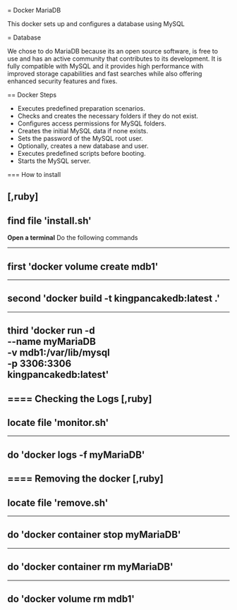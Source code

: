 = Docker MariaDB

This docker sets up and configures a database using MySQL

= Database

We chose to do MariaDB because its an open source software, is free to use and has an active community that contributes to its development. 
It is fully compatible with MySQL and it provides high performance with improved storage capabilities and fast searches while also offering enhanced security features and fixes.

== Docker Steps
* Executes predefined preparation scenarios.
* Checks and creates the necessary folders if they do not exist.
* Configures access permissions for MySQL folders.
* Creates the initial MySQL data if none exists.
* Sets the password of the MySQL root user.
* Optionally, creates a new database and user.
* Executes predefined scripts before booting.
* Starts the MySQL server.

=== How to install

[,ruby]
----
find file 'install.sh'
----

**Open a terminal**
Do the following commands

----
first 'docker volume create mdb1'
----

----
second 'docker build -t kingpancakedb:latest .'
----

----
third 'docker run -d \
    --name myMariaDB \
    -v mdb1:/var/lib/mysql \
    -p 3306:3306 \
    kingpancakedb:latest'
----

==== Checking the Logs
[,ruby]
----
locate file 'monitor.sh'
---- 

----
do 'docker logs -f myMariaDB'
----

==== Removing the docker
[,ruby]
----
locate file 'remove.sh'
---- 

----
do 'docker container stop myMariaDB'
----

----
do 'docker container rm myMariaDB'
----

----
do 'docker volume rm mdb1'
----
